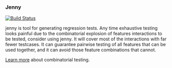 ### Jenny

[![Build Status](https://travis-ci.org/ligurio/jenny.svg?branch=master)](https://travis-ci.org/ligurio/jenny)

jenny is tool for generating regression tests. Any time exhaustive testing
looks painful due to the combinatorial explosion of features interactions to be
tested, consider using jenny. It will cover most of the interactions with far
fewer testcases. It can guarantee pairwise testing of all features that can be
used together, and it can avoid those feature combinations that cannot.

[Learn
more](https://csrc.nist.gov/Projects/Automated-Combinatorial-Testing-for-Software)
about combinatorial testing.
